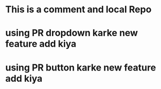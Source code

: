 # This is a comment and local Repo

# using PR dropdown karke new feature add kiya

# using PR button karke new feature add kiya

